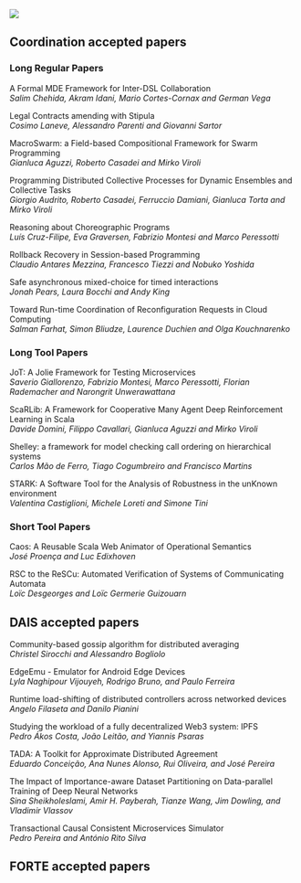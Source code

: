 [![](discotec2023-banner.v3.png)](https://www.discotec.org/2023/)

## Coordination accepted papers

### Long Regular Papers

A Formal MDE Framework for Inter-DSL Collaboration </br>
*Salim Chehida, Akram Idani, Mario Cortes-Cornax and German Vega*

Legal Contracts amending with Stipula </br>
*Cosimo Laneve, Alessandro Parenti and Giovanni Sartor*

MacroSwarm: a Field-based Compositional Framework for Swarm Programming </br>
*Gianluca Aguzzi, Roberto Casadei and Mirko Viroli*

Programming Distributed Collective Processes for Dynamic Ensembles and Collective Tasks </br>
*Giorgio Audrito, Roberto Casadei, Ferruccio Damiani, Gianluca Torta and Mirko Viroli*

Reasoning about Choreographic Programs </br>
*Luís Cruz-Filipe, Eva Graversen, Fabrizio Montesi and Marco Peressotti*

Rollback Recovery in Session-based Programming </br>
*Claudio Antares Mezzina, Francesco Tiezzi and Nobuko Yoshida*

Safe asynchronous mixed-choice for timed interactions </br>
*Jonah Pears, Laura Bocchi and Andy King*

Toward Run-time Coordination of Reconfiguration Requests in Cloud Computing</br>
*Salman Farhat, Simon Bliudze, Laurence Duchien and Olga Kouchnarenko*

### Long Tool Papers

JoT: A Jolie Framework for Testing Microservices</br>
*Saverio Giallorenzo, Fabrizio Montesi, Marco Peressotti, Florian Rademacher and Narongrit Unwerawattana*

ScaRLib: A Framework for Cooperative Many Agent Deep Reinforcement Learning in Scala</br>
*Davide Domini, Filippo Cavallari, Gianluca Aguzzi and Mirko Viroli*

Shelley: a framework for model checking call ordering on hierarchical systems</br>
*Carlos Mão de Ferro, Tiago Cogumbreiro and Francisco Martins*

STARK: A Software Tool for the Analysis of Robustness in the unKnown environment</br>
*Valentina Castiglioni, Michele Loreti and Simone Tini*

### Short Tool Papers

Caos: A Reusable Scala Web Animator of Operational Semantics</br>
*José Proença and Luc Edixhoven*

RSC to the ReSCu: Automated Verification of Systems of Communicating Automata </br>
*Loïc Desgeorges and Loïc Germerie Guizouarn*

## DAIS accepted papers



Community-based gossip algorithm for distributed averaging </br>
*Christel Sirocchi and Alessandro Bogliolo*

EdgeEmu - Emulator for Android Edge Devices </br>
*Lyla Naghipour Vijouyeh, Rodrigo Bruno, and Paulo Ferreira*

Runtime load-shifting of distributed controllers across networked devices </br>
*Angelo Filaseta and Danilo Pianini*

Studying the workload of a fully decentralized Web3 system: IPFS  </br>
*Pedro Ákos Costa, João Leitão, and Yiannis Psaras*

TADA: A Toolkit for Approximate Distributed Agreement </br>
*Eduardo Conceição, Ana Nunes Alonso, Rui Oliveira, and José Pereira*

The Impact of Importance-aware Dataset Partitioning on Data-parallel Training of Deep Neural Networks  </br>
*Sina Sheikholeslami, Amir H. Payberah, Tianze Wang, Jim Dowling, and Vladimir Vlassov*

Transactional Causal Consistent Microservices Simulator  </br>
*Pedro Pereira and António Rito Silva*

## FORTE accepted papers

